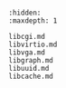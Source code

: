 <!-- corelibs -->

```{include} corelibs.md
```

```{toctree}
:hidden:
:maxdepth: 1

libcgi.md
libvirtio.md
libvga.md
libgraph.md
libuuid.md
libcache.md
```
